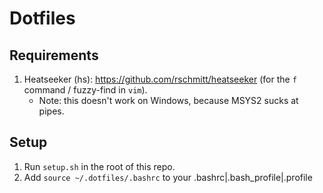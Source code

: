 Dotfiles
===


Requirements
---
1.  Heatseeker (hs): https://github.com/rschmitt/heatseeker (for the `f` command / fuzzy-find in `vim`).
    -   Note: this doesn't work on Windows, because MSYS2 sucks at pipes.


Setup
---

1.  Run `setup.sh` in the root of this repo.
2.  Add `source ~/.dotfiles/.bashrc` to your .bashrc|.bash_profile|.profile

